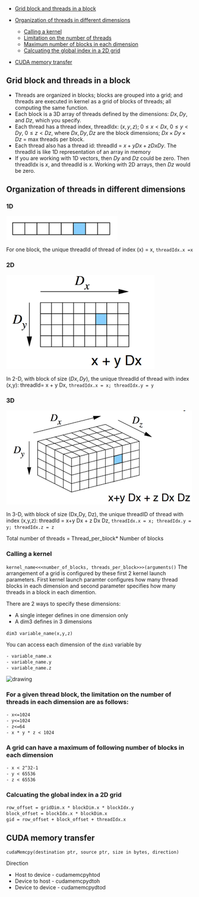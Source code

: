 - [Grid block and threads in a block](#grid-block-and-threads-in-a-block)
- [Organization of threads in different dimensions](#organization-of-threads-in-different-dimensions)

  - [Calling a kernel](#calling-a-kernel)
  - [Limitation on the number of threads](#for-a-given-thread-block-the-limitation-on-the-number-of-threads-in-each-dimension-are-as-follows)
  - [Maximum number of blocks in each dimension](#a-grid-can-have-a-maximum-of-following-number-of-blocks-in-each-dimension)
  - [Calcuating the global index in a 2D grid](#calcuating-the-global-index-in-a-2d-grid)
- [CUDA memory transfer](#cuda-memory-transfer)

## Grid block and threads in a block
- Threads are organized in blocks; blocks are grouped into a grid; and threads are
executed in kernel as a grid of blocks of threads; all computing the same function.
- Each block is a 3D array of threads defined by the dimensions: $Dx, Dy$, and $Dz$,
 which you specify.
- Each thread has a thread index, threadIdx: $(x,y,z)$;
 $0 \le x < Dx$, $0 \le y < Dy$, $0 \le z < Dz$, where $Dx, Dy, Dz$ are the block dimensions; $Dx \times Dy \times Dz$ = max threads per block.
- Each thread also has a thread id: threadId = $x + y Dx + z Dx Dy$. The threadId is like 1D representation of an array in memory
- If you are working with $1$D vectors, then $Dy$ and $Dz$ could be zero. Then
threadIdx is $x$, and threadId is $x$. Working with $2$D arrays, then $Dz$ would be zero.

## Organization of threads in different dimensions
### 1D
<img src="../pics/1D.png" alt="drawing" width="300"/>


For one block, the unique threadId of thread of index (x) = x, ```threadIdx.x =x```

### 2D
<img src="../pics/2D.png" alt="drawing" width="400"/>

In $2$-D, with block of size $(Dx, Dy)$, the unique threadId of thread with index (x,y): threadId= x + y Dx, ```threadIdx.x = x; threadIdx.y = y```

### 3D
<img src="../pics/3D.png" alt="drawing" width="500"/>

In 3-D, with block of size (Dx,Dy, Dz), the unique threadID of thread with index (x,y,z): threadId = x+y Dx + z Dx Dz, ```threadIdx.x = x; threadIdx.y = y; threadIdx.z = z```


Total number of threads = Thread_per_block* Number of blocks

### Calling a kernel

```kernel_name<<<number_of_blocks, threads_per_block>>>(arguments()```
The arrangement of a grid is configured by these first 2 kernel launch parameters. First kernel launch paramter configures how many thread blocks in each dimension and second parameter specifies how many threads in a block in each dimention. 

There are 2 ways to specify these dimensions:
- A single integer defines in one dimension only
- A dim3 defines in 3 dimensions


```dim3 variable_name(x,y,z)```

You can access each dimension of the ```dim3``` variable by 
```
- variable_name.x
- variable_name.y
- variable_name.z
```

<img src="../pics/threads.jfif" alt="drawing" width="400"/>

### For a given thread block, the limitation on the number of threads in each dimension are as follows:
```
- x<=1024
- y<=1024
- z<=64
- x * y * z < 1024
```

### A grid can have a maximum of following number of blocks in each dimension
```
- x < 2^32-1
- y < 65536
- z < 65536
```

### Calcuating the global index in a 2D grid

```
row_offset = gridDim.x * blockDim.x * blockIdx.y
block_offset = blockIdx.x * blockDim.x
gid = row_offset + block_offset + threadIdx.x
```

## CUDA memory transfer

```
cudaMemcpy(destination ptr, source ptr, size in bytes, direction)
```

Direction
- Host to device - cudamemcpyhtod
- Device to host - cudamemcpydtoh
- Device to device - cudamemcpydtod

